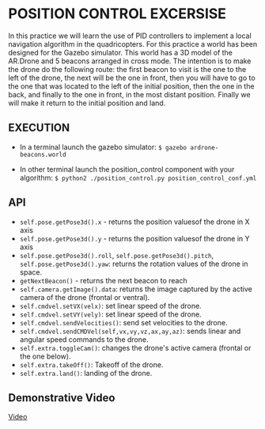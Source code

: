 # POSITION CONTROL EXCERSISE

In this practice we will learn the use of PID controllers to implement a local navigation algorithm in the quadricopters.
For this practice a world has been designed for the Gazebo simulator. This world has a 3D model of the AR.Drone and 5 beacons arranged in cross mode. The intention is to make the drone do the following route: the first beacon to visit is the one to the left of the drone, the next will be the one in front, then you will have to go to the one that was located to the left of the initial position, then the one in the back, and finally to the one in front, in the most distant position. Finally we will make it return to the initial position and land.


## EXECUTION

* In a terminal launch the gazebo simulator:
`$ gazebo ardrone-beacons.world`

* In other terminal launch the position_control component with your algorithm:
`$ python2 ./position_control.py position_control_conf.yml`


## API

* `self.pose.getPose3d().x` - returns the position values ​​of the drone in X axis
* `self.pose.getPose3d().y` - returns the position values ​​of the drone in Y axis
* `self.pose.getPose3d().roll`, `self.pose.getPose3d().pitch`, `self.pose.getPose3d().yaw`: returns the rotation values ​​of the drone in space.
* `getNextBeacon()` - returns the next beacon to reach
* `self.camera.getImage().data`: returns the image captured by the active camera of the drone (frontal or ventral).
* `self.cmdvel.setVX(velx)`: set linear speed of the drone.
* `self.cmdvel.setVY(vely)`: set linear speed of the drone.
* `self.cmdvel.sendVelocities()`: send set velocities to the drone.
* `self.cmdvel.sendCMDVel(self,vx,vy,vz,ax,ay,az)`: sends linear and angular speed commands to the drone.
* `self.extra.toggleCam()`: changes the drone's active camera (frontal or the one below).
* `self.extra.takeOff()`: Takeoff of the drone.
* `self.extra.land()`: landing of the drone.


## Demonstrative Video
[Video](https://www.youtube.com/watch?v=ZfGN53v56AI)
